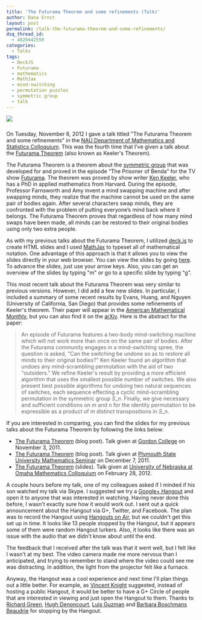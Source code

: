 ```yaml
---
title: 'The Futurama Theorem and some refinements (Talk)'
author: Dana Ernst
layout: post
permalink: /talk-the-futurama-theorem-and-some-refinements/
dsq_thread_id:
  - 4020442559
categories:
  - Talks
tags:
  - DeckJS
  - Futurama
  - mathematics
  - MathJax
  - mind-switching
  - permutation puzzles
  - symmetric group
  - talk
---
```


<div class="center-block">
<img src="{{ site.baseurl }}/images/FuturamaTheoremBoard.png" class="img-responsive img-rounded" img style="margin-bottom: 10px" />
</div>

On Tuesday, November 6, 2012 I gave a talk titled "The Futurama Theorem and some refinements" in the [NAU Department of Mathematics and Statistics Colloquium][1]. This was the fourth time that I've given a talk about the [Futurama Theorem][2] (also known as Keeler's Theorem).

The Futurama Theorem is a theorem about the [symmetric group][3] that was developed for and proved in the episode “The Prisoner of Benda” for the TV show [Futurama][4]. The theorem was proved by show writer [Ken Keeler][5], who has a PhD in applied mathematics from Harvard. During the episode, Professor Farnsworth and Amy invent a mind swapping machine and after swapping minds, they realize that the machine cannot be used on the same pair of bodies again. After several characters swap minds, they are confronted with the problem of putting everyone’s mind back where it belongs. The Futurama Theorem proves that regardless of how many mind swaps have been made, all minds can be restored to their original bodies using only two extra people.

As with my previous talks about the Futurama Theorem, I utilized [deck.js][6] to create HTML slides and I used [MathJax][7] to typeset all of mathematical notation. One advantage of this approach is that it allows you to view the slides directly in your web browser. You can view the slides by going [here][8]. To advance the slides, just use your arrow keys. Also, you can get an overview of the slides by typing "m" or go to a specific slide by typing "g".

This most recent talk about the Futurama Theorem was very similar to previous versions. However, I did add a few new slides. In particular, I included a summary of some recent results by Evans, Huang, and Nguyen (University of California, San Diego) that provides some refinements of Keeler's theorem. Their paper will appear in the [American Mathematical Monthly][9], but you can also find it on the [arXiv][10]. Here is the abstract for the paper:

> An episode of Futurama features a two-body mind-switching machine which will not work more than once on the same pair of bodies. After the Futurama community engages in a mind-switching spree, the question is asked, "Can the switching be undone so as to restore all minds to their original bodies?" Ken Keeler found an algorithm that undoes any mind-scrambling permutation with the aid of two "outsiders." We refine Keeler's result by providing a more efficient algorithm that uses the smallest possible number of switches. We also present best possible algorithms for undoing two natural sequences of switches, each sequence effecting a cyclic mind-scrambling permutation in the symmetric group $S\_n$. Finally, we give necessary and sufficient conditions on $m$ and $n$ for the identity permutation to be expressible as a product of m distinct transpositions in $S\_n$.

If you are interested in comparing, you can find the slides for my previous talks about the Futurama Theorem by following the links below:

  * [The Futurama Theorem][11] (blog post). Talk given at [Gordon College][12] on November 3, 2011.
  * [The Futurama Theorem][13] (blog post). Talk given at [Plymouth State University Mathematics Seminar][14] on December 7, 2011.
  * [The Futurama Theorem][15] (slides). Talk given at [University of Nebraska at Omaha Mathematics Colloquium][16] on February 28, 2012.

A couple hours before my talk, one of my colleagues asked if I minded if his son watched my talk via Skype. I suggested we try a [Google+ Hangout][17] and open it to anyone that was interested in watching. Having never done this before, I wasn't exactly sure how it would work out. I sent out a quick announcement about the Hangout via G+, Twitter, and Facebook. The plan was to record the Hangout using [Hangouts on Air][18], but we couldn't get this set up in time. It looks like 13 people stopped by the Hangout, but it appears some of them were random Hangout lurkers. Also, it looks like there was an issue with the audio that we didn't know about until the end.

The feedback that I received after the talk was that it went well, but I felt like I wasn't at my best. The video camera made me more nervous than I anticipated, and trying to remember to stand where the video could see me was distracting. In addition, the light from the projector felt like a furnace.

Anyway, the Hangout was a cool experience and next time I'll plan things out a little better. For example, as [Vincent Knight][19] suggested, instead of hosting a public Hangout, it would be better to have a G+ Circle of people that are interested in viewing and just open the Hangout to them. Thanks to [Richard Green][20], [Hugh Denoncourt][21], [Luis Guzman][22] and [Barbara Boschmans Beaudrie][23] for stopping by the Hangout.

 [1]: http://www.cefns.nau.edu/~falk/seminars/scheduleF12.html
 [2]: http://theinfosphere.org/Futurama_theorem
 [3]: http://en.wikipedia.org/wiki/Symmetric_group
 [4]: http://en.wikipedia.org/wiki/Futurama
 [5]: http://en.wikipedia.org/wiki/Ken_Keeler
 [6]: http://imakewebthings.github.com/deck.js
 [7]: http://www.mathjax.org/
 [8]: http://danaernst.com/talks/NAUFall2012/slides/NAUFall2012Talk.html
 [9]: http://www.maa.org/pubs/monthly.html
 [10]: http://arxiv.org/abs/1204.6086
 [11]: http://danaernst.com/talk-the-futurama-theorem/
 [12]: http://www.math-cs.gordon.edu/
 [13]: http://danaernst.com/talk-the-futurama-theorem-2/
 [14]: http://www.plymouth.edu/department/math/seminars/
 [15]: http://danaernst.com/talks/DeckJS/UNOTalk2012/UNOTalk2012.html
 [16]: http://www.unomaha.edu/math/colloquia.php
 [17]: http://www.google.com/+/learnmore/hangouts/
 [18]: http://www.google.com/+/learnmore/hangouts/onair.html
 [19]: http://www.vincent-knight.com/
 [20]: http://math.colorado.edu/~rmg/
 [21]: https://plus.google.com/101251637892806290732/about
 [22]: http://luisrguzmanjr.wordpress.com/
 [23]: http://oak.ucc.nau.edu/bmb9/
